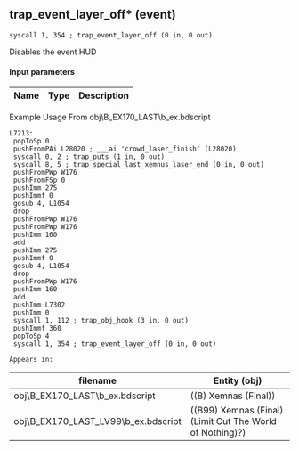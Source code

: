 ## trap_event_layer_off* (event)

`syscall 1, 354 ; trap_event_layer_off (0 in, 0 out)`

Disables the event HUD

#### Input parameters
| Name | Type | Description
|------|------|------------


Example Usage From obj\B_EX170_LAST\b_ex.bdscript
```plaintext
L7213:
 popToSp 0
 pushFromPAi L28020 ; ___ai 'crowd_laser_finish' (L28020)
 syscall 0, 2 ; trap_puts (1 in, 0 out)
 syscall 8, 5 ; trap_special_last_xemnus_laser_end (0 in, 0 out)
 pushFromPWp W176
 pushFromFSp 0
 pushImm 275
 pushImmf 0
 gosub 4, L1054
 drop 
 pushFromPWp W176
 pushFromPWp W176
 pushImm 160
 add 
 pushImm 275
 pushImmf 0
 gosub 4, L1054
 drop 
 pushFromPWp W176
 pushImm 160
 add 
 pushImm L7302
 pushImm 0
 syscall 1, 112 ; trap_obj_hook (3 in, 0 out)
 pushImmf 360
 popToSp 4
 syscall 1, 354 ; trap_event_layer_off (0 in, 0 out)
```





	Appears in:
| filename | Entity (obj)
|----------|-------------
| obj\B_EX170_LAST\b_ex.bdscript       | ((B) Xemnas (Final))          
| obj\B_EX170_LAST_LV99\b_ex.bdscript       | ((B99) Xemnas (Final) (Limit Cut The World of Nothing)?)          



